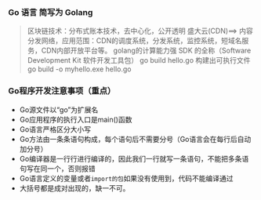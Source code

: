 ### Go 语言 简写为 Golang    
> 区块链技术：分布式账本技术，去中心化，公开透明
> 盛大云(CDN)==> 内容分发网络，应用范围：CDN的调度系统，分发系统，监控系统，短域名服务，CDN内部开放平台等。
> golang的计算能力强
> SDK 的全称（Software Development Kit 软件开发工具包）
> go build hello.go 构建出可执行文件
> go build -o myhello.exe hello.go

### Go程序开发注意事项（重点）
- Go源文件以“go”为扩展名
- Go应用程序的执行入口是main()函数
- Go语言严格区分大小写
- Go方法由一条条语句构成，每个语句后不需要分号（Go语言会在每行后自动加分号）
- Go编译器是一行行进行编译的，因此我们一行就写一条语句，不能把多条语句写在同一个，否则报错
- Go语言定义的变量或者`import的包`如果没有使用到，代码不能编译通过
- 大括号都是成对出现的，缺一不可。